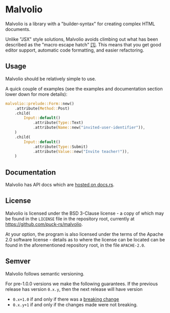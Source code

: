 # Malvolio

Malvolio is a library with a "builder-syntax" for creating complex HTML
documents.

Unlike "JSX" style solutions, Malvolio avoids climbing out what has been
described as the "macro escape hatch"
[[1]](https://twitter.com/graydon_pub/status/1294692200916246528). This means that
you get good editor support, automatic code formatting, and easier refactoring.

## Usage

Malvolio should be relatively simple to use.

A quick couple of examples (see the examples and documentation section lower
down for more details):

```rust
malvolio::prelude::Form::new()
    .attribute(Method::Post)
    .child(
        Input::default()
            .attribute(Type::Text)
            .attribute(Name::new("invited-user-identifier")),
    )
    .child(
        Input::default()
            .attribute(Type::Submit)
            .attribute(Value::new("Invite teacher!")),
    )
```

## Documentation

Malvolio has API docs which are [hosted on docs.rs](https://docs.rs/malvolio).

## License

Malvolio is licensed under the BSD 3-Clause license - a copy of which may be
found in the `LICENSE` file in the repository root, currently at
<https://github.com/puck-rs/malvolio>.

At your option, the program is also licensed under the terms of the Apache 2.0
software license - details as to where the license can be located can be found
in the aforementioned repository root, in the file `APACHE-2.0`.

## Semver

Malvolio follows semantic versioning.

For pre-1.0.0 versions we make the following guarantees. If the previous release
has version `0.x.y`, then the next release will have version
- `0.x+1.0` if and only if there was a
  [breaking change](https://doc.rust-lang.org/cargo/reference/semver.html#api-compatibility)
- `0.x.y+1` if and only if the changes made were not breaking.
